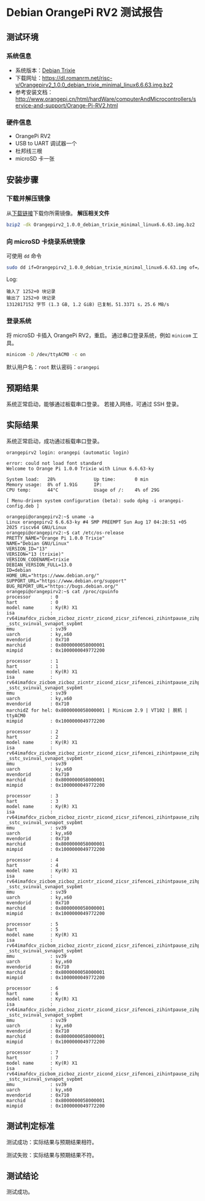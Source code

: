 # Debian OrangePi RV2 测试报告

## 测试环境

### 系统信息
- 系统版本：[Debian Trixie](https://www.debian.org/)
- 下载网址：<https://dl.romanrm.net/risc-v/Orangepirv2_1.0.0_debian_trixie_minimal_linux6.6.63.img.bz2>
- 参考安装文档：<http://www.orangepi.cn/html/hardWare/computerAndMicrocontrollers/service-and-support/Orange-Pi-RV2.html>

### 硬件信息
- OrangePi RV2
- USB to UART 调试器一个
- 杜邦线三根
- microSD 卡一张

## 安装步骤

### 下载并解压镜像
从[下载链接](https://dl.romanrm.net/risc-v/Orangepirv2_1.0.0_debian_trixie_minimal_linux6.6.63.img.bz2)下载你所需镜像。
**解压相关文件**
```bash
bzip2 -dk Orangepirv2_1.0.0_debian_trixie_minimal_linux6.6.63.img.bz2 
```

### 向 microSD 卡烧录系统镜像
可使用 `dd` 命令
```bash
sudo dd if=Orangepirv2_1.0.0_debian_trixie_minimal_linux6.6.63.img of=/dev/mmcblkX bs=1M
```

Log:
```log
输入了 1252+0 块记录
输出了 1252+0 块记录
1312817152 字节 (1.3 GB, 1.2 GiB) 已复制，51.3371 s，25.6 MB/s
```

### 登录系统
将 microSD 卡插入 OrangePi RV2，重启。
通过串口登录系统，例如 `minicom` 工具。
```bash
minicom -D /dev/ttyACM0 -c on
```

默认用户名：`root`
默认密码：`orangepi`

## 预期结果
系统正常启动，能够通过板载串口登录。
若接入网络，可通过 SSH 登录。

## 实际结果
系统正常启动，成功通过板载串口登录。

```log
orangepirv2 login: orangepi (automatic login)

error: could not load font standard
Welcome to Orange Pi 1.0.0 Trixie with Linux 6.6.63-ky

System load:   28%              Up time:       0 min
Memory usage:  8% of 1.91G      IP:
CPU temp:      44°C             Usage of /:    4% of 29G

[ Menu-driven system configuration (beta): sudo dpkg -i orangepi-config.deb ]

orangepi@orangepirv2:~$ uname -a
Linux orangepirv2 6.6.63-ky #4 SMP PREEMPT Sun Aug 17 04:28:51 +05 2025 riscv64 GNU/Linux
orangepi@orangepirv2:~$ cat /etc/os-release
PRETTY_NAME="Orange Pi 1.0.0 Trixie"
NAME="Debian GNU/Linux"
VERSION_ID="13"
VERSION="13 (trixie)"
VERSION_CODENAME=trixie
DEBIAN_VERSION_FULL=13.0
ID=debian
HOME_URL="https://www.debian.org/"
SUPPORT_URL="https://www.debian.org/support"
BUG_REPORT_URL="https://bugs.debian.org/"
orangepi@orangepirv2:~$ cat /proc/cpuinfo
processor       : 0
hart            : 0
model name      : Ky(R) X1
isa             : rv64imafdcv_zicbom_zicboz_zicntr_zicond_zicsr_zifencei_zihintpause_zihpm_zfh_zfhmin_zca_zcd_zba_zbb_zbc_zbs_zkt_zve32f_zve32x_zve64d_zve64f_zve64x_zvfh_zvfhmin_zvkt_sscofpmf
_sstc_svinval_svnapot_svpbmt
mmu             : sv39
uarch           : ky,x60
mvendorid       : 0x710
marchid         : 0x8000000058000001
mimpid          : 0x1000000049772200

processor       : 1
hart            : 1
model name      : Ky(R) X1
isa             : rv64imafdcv_zicbom_zicboz_zicntr_zicond_zicsr_zifencei_zihintpause_zihpm_zfh_zfhmin_zca_zcd_zba_zbb_zbc_zbs_zkt_zve32f_zve32x_zve64d_zve64f_zve64x_zvfh_zvfhmin_zvkt_sscofpmf
_sstc_svinval_svnapot_svpbmt
mmu             : sv39
uarch           : ky,x60
mvendorid       : 0x710
marchidZ for hel: 0x8000000058000001 | Minicom 2.9 | VT102 | 脱机 | ttyACM0                                                                                                                    mimpid          : 0x1000000049772200

processor       : 2
hart            : 2
model name      : Ky(R) X1
isa             : rv64imafdcv_zicbom_zicboz_zicntr_zicond_zicsr_zifencei_zihintpause_zihpm_zfh_zfhmin_zca_zcd_zba_zbb_zbc_zbs_zkt_zve32f_zve32x_zve64d_zve64f_zve64x_zvfh_zvfhmin_zvkt_sscofpmf
_sstc_svinval_svnapot_svpbmt
mmu             : sv39
uarch           : ky,x60
mvendorid       : 0x710
marchid         : 0x8000000058000001
mimpid          : 0x1000000049772200

processor       : 3
hart            : 3
model name      : Ky(R) X1
isa             : rv64imafdcv_zicbom_zicboz_zicntr_zicond_zicsr_zifencei_zihintpause_zihpm_zfh_zfhmin_zca_zcd_zba_zbb_zbc_zbs_zkt_zve32f_zve32x_zve64d_zve64f_zve64x_zvfh_zvfhmin_zvkt_sscofpmf
_sstc_svinval_svnapot_svpbmt
mmu             : sv39
uarch           : ky,x60
mvendorid       : 0x710
marchid         : 0x8000000058000001
mimpid          : 0x1000000049772200

processor       : 4
hart            : 4
model name      : Ky(R) X1
isa             : rv64imafdcv_zicbom_zicboz_zicntr_zicond_zicsr_zifencei_zihintpause_zihpm_zfh_zfhmin_zca_zcd_zba_zbb_zbc_zbs_zkt_zve32f_zve32x_zve64d_zve64f_zve64x_zvfh_zvfhmin_zvkt_sscofpmf
_sstc_svinval_svnapot_svpbmt
mmu             : sv39
uarch           : ky,x60
mvendorid       : 0x710
marchid         : 0x8000000058000001
mimpid          : 0x1000000049772200

processor       : 5
hart            : 5
model name      : Ky(R) X1
isa             : rv64imafdcv_zicbom_zicboz_zicntr_zicond_zicsr_zifencei_zihintpause_zihpm_zfh_zfhmin_zca_zcd_zba_zbb_zbc_zbs_zkt_zve32f_zve32x_zve64d_zve64f_zve64x_zvfh_zvfhmin_zvkt_sscofpmf
_sstc_svinval_svnapot_svpbmt
mmu             : sv39
uarch           : ky,x60
mvendorid       : 0x710
marchid         : 0x8000000058000001
mimpid          : 0x1000000049772200

processor       : 6
hart            : 6
model name      : Ky(R) X1
isa             : rv64imafdcv_zicbom_zicboz_zicntr_zicond_zicsr_zifencei_zihintpause_zihpm_zfh_zfhmin_zca_zcd_zba_zbb_zbc_zbs_zkt_zve32f_zve32x_zve64d_zve64f_zve64x_zvfh_zvfhmin_zvkt_sscofpmf
_sstc_svinval_svnapot_svpbmt
mmu             : sv39
uarch           : ky,x60
mvendorid       : 0x710
marchid         : 0x8000000058000001
mimpid          : 0x1000000049772200

processor       : 7
hart            : 7
model name      : Ky(R) X1
isa             : rv64imafdcv_zicbom_zicboz_zicntr_zicond_zicsr_zifencei_zihintpause_zihpm_zfh_zfhmin_zca_zcd_zba_zbb_zbc_zbs_zkt_zve32f_zve32x_zve64d_zve64f_zve64x_zvfh_zvfhmin_zvkt_sscofpmf
_sstc_svinval_svnapot_svpbmt
mmu             : sv39
uarch           : ky,x60
mvendorid       : 0x710
marchid         : 0x8000000058000001
mimpid          : 0x1000000049772200
```

## 测试判定标准
测试成功：实际结果与预期结果相符。

测试失败：实际结果与预期结果不符。

## 测试结论
测试成功。